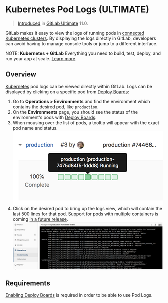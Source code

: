 # Kubernetes Pod Logs **(ULTIMATE)**

> [Introduced](https://gitlab.com/gitlab-org/gitlab/issues/4752) in [GitLab Ultimate](https://about.gitlab.com/pricing/) 11.0.

GitLab makes it easy to view the logs of running pods in [connected Kubernetes clusters](index.md).
By displaying the logs directly in GitLab, developers can avoid having to manage console tools or jump to a different interface.

NOTE: **Kubernetes + GitLab**
Everything you need to build, test, deploy, and run your app at scale.
[Learn more](https://about.gitlab.com/solutions/kubernetes/).

## Overview

[Kubernetes](https://kubernetes.io) pod logs can be viewed directly within GitLab. Logs can be displayed by clicking on a specific pod from [Deploy Boards](../deploy_boards.md):

1. Go to **Operations > Environments** and find the environment which contains the desired pod, like `production`.
1. On the **Environments** page, you should see the status of the environment's pods with [Deploy Boards](../deploy_boards.md).
1. When mousing over the list of pods, a tooltip will appear with the exact pod name and status.
   ![Deploy Boards pod list](img/pod_logs_deploy_board.png)
1. Click on the desired pod to bring up the logs view, which will contain the last 500 lines for that pod. Support for pods with multiple containers is coming [in a future release](https://gitlab.com/gitlab-org/gitlab/issues/6502).
   ![Deploy Boards pod list](img/kubernetes_pod_logs.png)

## Requirements

[Enabling Deploy Boards](../deploy_boards.md#enabling-deploy-boards) is required in order to be able to use Pod Logs.
